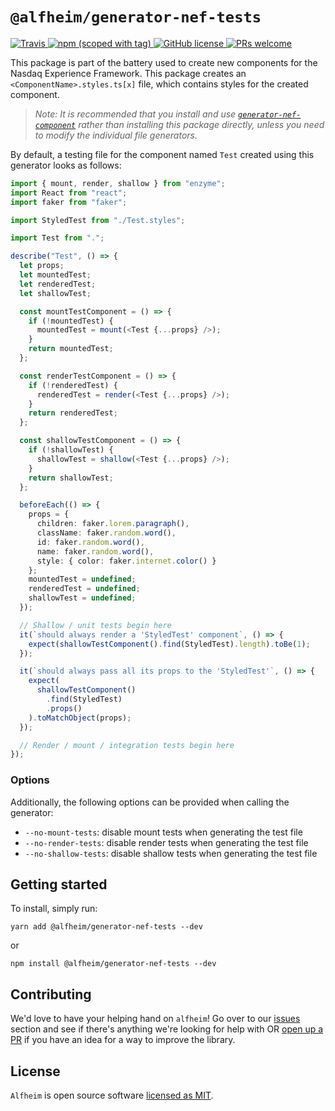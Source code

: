 # `@alfheim/generator-nef-tests`

<p>
  <a href="https://travis-ci.org/Nasdaq/alfheim">
    <img alt="Travis" src="https://img.shields.io/travis/Nasdaq/alfheim/master.svg">
  </a>
  <a href="https://www.npmjs.com/package/@alfheim/generator-nef-tests">
    <img alt="npm (scoped with tag)" src="https://img.shields.io/npm/v/@alfheim/generator-nef-tests/latest">
  </a>
  <a href="https://github.com/Nasdaq/alfheim/blob/master/LICENSE">
    <img alt="GitHub license" src="https://img.shields.io/badge/license-MIT-blue.svg">
  </a>
  <a href="https://github.com/Nasdaq/alfheim/pulls">
    <img alt="PRs welcome" src="https://img.shields.io/badge/PRs-welcome-green.svg" />
  </a>
</p>

This package is part of the battery used to create new components for the Nasdaq Experience Framework. This package creates an `<ComponentName>.styles.ts[x]` file, which contains styles for the created component. 

> _Note: It is recommended that you install and use [`generator-nef-component`](https://github.com/Nasdaq/alfheim/tree/9-add-readme-file/packages/generator-nef-component) rather than installing this package directly, unless you need to modify the individual file generators._

By default, a testing file for the component named `Test` created using this generator looks as follows:

```typescript
import { mount, render, shallow } from "enzyme";
import React from "react";
import faker from "faker";

import StyledTest from "./Test.styles";

import Test from ".";

describe("Test", () => {
  let props;
  let mountedTest;
  let renderedTest;
  let shallowTest;

  const mountTestComponent = () => {
    if (!mountedTest) {
      mountedTest = mount(<Test {...props} />);
    }
    return mountedTest;
  };

  const renderTestComponent = () => {
    if (!renderedTest) {
      renderedTest = render(<Test {...props} />);
    }
    return renderedTest;
  };

  const shallowTestComponent = () => {
    if (!shallowTest) {
      shallowTest = shallow(<Test {...props} />);
    }
    return shallowTest;
  };

  beforeEach(() => {
    props = {
      children: faker.lorem.paragraph(),
      className: faker.random.word(),
      id: faker.random.word(),
      name: faker.random.word(),
      style: { color: faker.internet.color() }
    };
    mountedTest = undefined;
    renderedTest = undefined;
    shallowTest = undefined;
  });

  // Shallow / unit tests begin here
  it(`should always render a 'StyledTest' component`, () => {
    expect(shallowTestComponent().find(StyledTest).length).toBe(1);
  });

  it(`should always pass all its props to the 'StyledTest'`, () => {
    expect(
      shallowTestComponent()
        .find(StyledTest)
        .props()
    ).toMatchObject(props);
  });

  // Render / mount / integration tests begin here
});
```

### Options

Additionally, the following options can be provided when calling the generator: 
- `--no-mount-tests`: disable mount tests when generating the test file
- `--no-render-tests`: disable render tests when generating the test file
- `--no-shallow-tests`: disable shallow tests when generating the test file

## Getting started

To install, simply run:

```
yarn add @alfheim/generator-nef-tests --dev
```

or

```
npm install @alfheim/generator-nef-tests --dev 
```

## Contributing

We'd love to have your helping hand on `alfheim`! Go over to our [issues](https://github.com/Nasdaq/alfheim/issues) section and see if there's anything we're looking for help with OR [open up a PR](https://github.com/Nasdaq/alfheim/pulls) if you have an idea for a way to improve the library.

## License

`Alfheim` is open source software [licensed as MIT](LICENSE).
